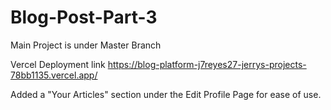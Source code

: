 # Blog-Post-Part-3
Main Project is under Master Branch

Vercel Deployment link
https://blog-platform-j7reyes27-jerrys-projects-78bb1135.vercel.app/

Added a "Your Articles" section under the Edit Profile Page for ease of use. 

